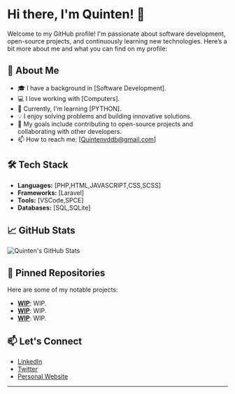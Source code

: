 # Hi there, I'm Quinten! 👋

Welcome to my GitHub profile! I'm passionate about software development, open-source projects, and continuously learning new technologies. Here’s a bit more about me and what you can find on my profile:

## 🚀 About Me

- 🎓 I have a background in [Software Development].
- 💻 I love working with [Computers].
- 🌱 Currently, I'm learning [PYTHON].
- 💡 I enjoy solving problems and building innovative solutions.
- 🎯 My goals include contributing to open-source projects and collaborating with other developers.
- 📫 How to reach me: [Quintenvddb@gmail.com]

## 🛠️ Tech Stack

- **Languages:** [PHP,HTML,JAVASCRIPT,CSS,SCSS]
- **Frameworks:** [Laravel]
- **Tools:** [VSCode,SPCE]
- **Databases:** [SQL,SQLite]

## 📈 GitHub Stats

![Quinten's GitHub Stats](https://github-readme-stats.vercel.app/api?username=Quintenvddb&show_icons=true&theme=radical)

## 📌 Pinned Repositories

Here are some of my notable projects:

- [**WIP**](https://github.com/Quintenvddb/WIP): WIP.
- [**WIP**](https://github.com/Quintenvddb/WIP): WIP.
- [**WIP**](https://github.com/Quintenvddb/WIP): WIP.

## 📫 Let's Connect

- [LinkedIn](https://www.linkedin.com/in/quinten-van-den-dungen-bille-a2927a315/)
- [Twitter](NaN)
- [Personal Website](NaN)

---
